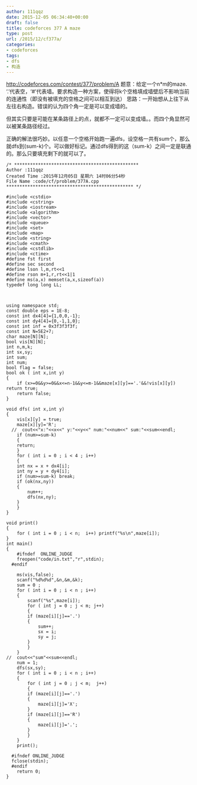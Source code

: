 ```yaml
---
author: 111qqz
date: 2015-12-05 06:34:40+00:00
draft: false
title: codeforces 377 A maze
type: post
url: /2015/12/cf377a/
categories:
- codeforces
tags:
- dfs
- 构造
---
```


http://codeforces.com/contest/377/problem/A
题意：给定一个n*m的maze. ‘.’代表空，‘#’代表墙。要求构造一种方案，使得将k个空格填成墙壁后不影响当前的连通性（即没有被填充的空格之间可以相互到达）
思路：一开始想从上往下从左往右构造。错误的认为四个角一定是可以变成墙的。

但其实只要是可能在某条路径上的点，就都不一定可以变成墙。。而四个角显然可以被某条路径经过。

正确的解法很巧妙。以任意一个空格开始跑一遍dfs，设空格一共有sum个，那么就dfs到(sum-k)个。可以做好标记。通过dfs得到的这（sum-k）之间一定是联通的。那么只要填充剩下的就可以了。



    
    /* ***********************************************
    Author :111qqz
    Created Time :2015年12月05日 星期六 14时06分54秒
    File Name :code/cf/problem/377A.cpp
    ************************************************ */
    
    #include <cstdio>
    #include <cstring>
    #include <iostream>
    #include <algorithm>
    #include <vector>
    #include <queue>
    #include <set>
    #include <map>
    #include <string>
    #include <cmath>
    #include <cstdlib>
    #include <ctime>
    #define fst first
    #define sec second
    #define lson l,m,rt<<1
    #define rson m+1,r,rt<<1|1
    #define ms(a,x) memset(a,x,sizeof(a))
    typedef long long LL;
    
    
    
    using namespace std;
    const double eps = 1E-8;
    const int dx4[4]={1,0,0,-1};
    const int dy4[4]={0,-1,1,0};
    const int inf = 0x3f3f3f3f;
    const int N=5E2+7;
    char maze[N][N];
    bool vis[N][N];
    int n,m,k;
    int sx,sy;
    int sum;
    int num;
    bool flag = false;
    bool ok ( int x,int y)
    {
        if (x>=0&&y>=0&&x<=n-1&&y<=m-1&&maze[x][y]=='.'&&!vis[x][y]) return true;
        return false;
    }
    
    void dfs( int x,int y)
    {
        vis[x][y] = true;
        maze[x][y]='R';
      //  cout<<"x:"<<x<<" y:"<<y<<" num:"<<num<<" sum:"<<sum<<endl;
        if (num>=sum-k)
        {
    	return;
        }
        for ( int i = 0 ; i < 4 ; i++)
        {
    	int nx = x + dx4[i];
    	int ny = y + dy4[i];
    	if (num>=sum-k) break;
    	if (ok(nx,ny))
    	{
    	    num++;
    	    dfs(nx,ny);
    	}
        }
    }
    
    void print()
    {
        for ( int i = 0 ; i < n;  i++) printf("%s\n",maze[i]);
    }
    int main()
    {
    	#ifndef  ONLINE_JUDGE 
    	freopen("code/in.txt","r",stdin);
      #endif
    	
    	ms(vis,false);
    	scanf("%d%d%d",&n,&m,&k);
    	sum = 0 ;
    	for ( int i = 0 ; i < n ; i++)
    	{
    	    scanf("%s",maze[i]);
    	    for ( int j = 0 ; j < m; j++)
    	    {
    		if (maze[i][j]=='.')
    		{
    		    sum++;
    		    sx = i;
    		    sy = j;
    		}
    	    }
    	}
    //	cout<<"sum"<<sum<<endl;
    	num = 1;
    	dfs(sx,sy);
    	for ( int i = 0 ; i < n ; i++)
    	{
    	    for ( int j = 0 ; j < m;  j++)
    	    {
    		if (maze[i][j]=='.')
    		{
    		    maze[i][j]='X';
    		}
    		if (maze[i][j]=='R')
    		{
    		    maze[i][j]='.';
    		}
    	    }
    	}
    	print();
    
      #ifndef ONLINE_JUDGE  
      fclose(stdin);
      #endif
        return 0;
    }
    
